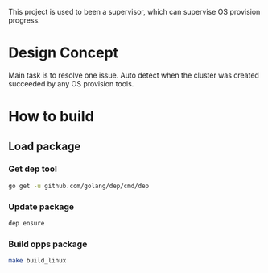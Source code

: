 This project is used to been a supervisor, which can supervise OS provision progress.

# Design Concept

Main task is to resolve one issue.
Auto detect when the cluster was created succeeded by any OS provision tools.

# How to build
## Load package

### Get dep tool

```sh
go get -u github.com/golang/dep/cmd/dep
```

### Update package

```sh
dep ensure
```

### Build opps package

```sh
make build_linux
```
